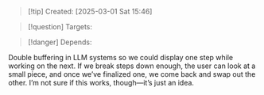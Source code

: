 
>[!tip] Created: [2025-03-01 Sat 15:46]

>[!question] Targets: 

>[!danger] Depends: 

Double buffering in LLM systems so we could display one step while working on the next. If we break steps down enough, the user can look at a small piece, and once we’ve finalized one, we come back and swap out the other. I’m not sure if this works, though—it’s just an idea. 